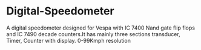 # Digital-Speedometer
A digital speedometer designed for Vespa with IC 7400 Nand gate flip flops and IC 7490 decade counters.It has mainly three sections transducer, Timer, Counter with display. 0-99Kmph resolution
